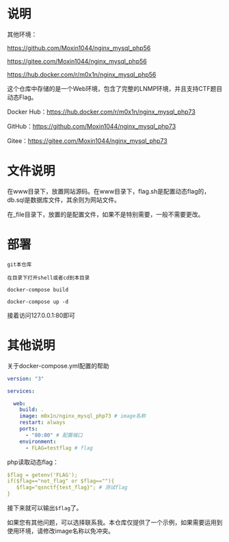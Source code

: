 # 说明

其他环境：

https://github.com/Moxin1044/nginx_mysql_php56

https://gitee.com/Moxin1044/nginx_mysql_php56

https://hub.docker.com/r/m0x1n/nginx_mysql_php56

这个仓库中存储的是一个Web环境，包含了完整的LNMP环境，并且支持CTF题目动态Flag。

Docker Hub：https://hub.docker.com/r/m0x1n/nginx_mysql_php73

GitHub：https://github.com/Moxin1044/nginx_mysql_php73

Gitee：https://gitee.com/Moxin1044/nginx_mysql_php73

# 文件说明

在www目录下，放置网站源码。在www目录下，flag.sh是配置动态flag的，db.sql是数据库文件，其余则为网站文件。

在_file目录下，放置的是配置文件，如果不是特别需要，一般不需要更改。

# 部署

`git本仓库`

`在目录下打开shell或者cd到本目录`

`docker-compose build`

`docker-compose up -d`

接着访问127.0.0.1:80即可

# 其他说明

关于docker-compose.yml配置的帮助

```yaml
version: "3"

services:

  web:
    build: .
    image: m0x1n/nginx_mysql_php73 # image名称
    restart: always
    ports:
      - "80:80" # 配置端口
    environment:
      - FLAG=testflag # flag 
```



php读取动态flag：

```yaml
$flag = getenv('FLAG');
if($flag=="not_flag" or $flag==""){
   $flag="qsnctf{test_flag}"; # 测试flag
}
```

接下来就可以输出`$flag`了。

如果您有其他问题，可以选择联系我。本仓库仅提供了一个示例，如果需要运用到使用环境，请修改image名称以免冲突。
